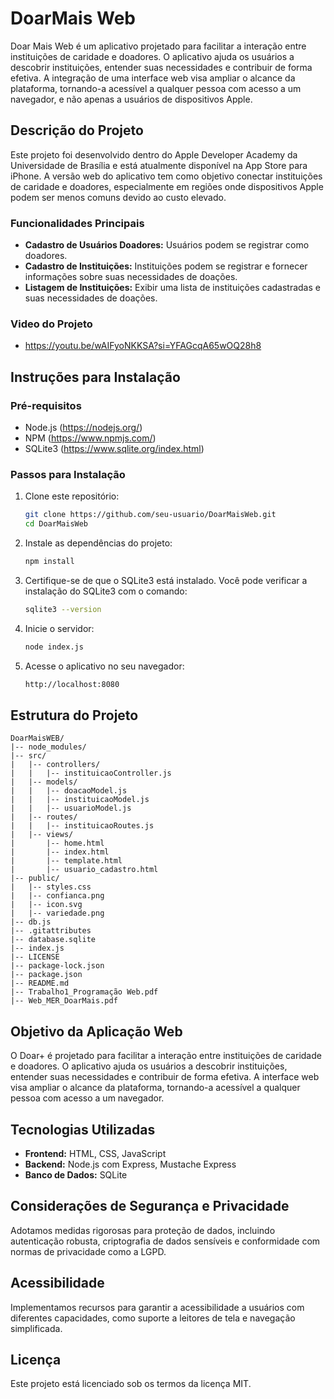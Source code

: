 # DoarMais Web

Doar Mais Web é um aplicativo projetado para facilitar a interação entre instituições de caridade e doadores. O aplicativo ajuda os usuários a descobrir instituições, entender suas necessidades e contribuir de forma efetiva. A integração de uma interface web visa ampliar o alcance da plataforma, tornando-a acessível a qualquer pessoa com acesso a um navegador, e não apenas a usuários de dispositivos Apple.

## Descrição do Projeto

Este projeto foi desenvolvido dentro do Apple Developer Academy da Universidade de Brasília e está atualmente disponível na App Store para iPhone. A versão web do aplicativo tem como objetivo conectar instituições de caridade e doadores, especialmente em regiões onde dispositivos Apple podem ser menos comuns devido ao custo elevado.

### Funcionalidades Principais

- **Cadastro de Usuários Doadores:** Usuários podem se registrar como doadores.
- **Cadastro de Instituições:** Instituições podem se registrar e fornecer informações sobre suas necessidades de doações.
- **Listagem de Instituições:** Exibir uma lista de instituições cadastradas e suas necessidades de doações.

### Video do Projeto

- https://youtu.be/wAIFyoNKKSA?si=YFAGcqA65wOQ28h8


## Instruções para Instalação

### Pré-requisitos

- Node.js (https://nodejs.org/)
- NPM (https://www.npmjs.com/)
- SQLite3 (https://www.sqlite.org/index.html)

### Passos para Instalação

1. Clone este repositório:
   ```bash
   git clone https://github.com/seu-usuario/DoarMaisWeb.git
   cd DoarMaisWeb
   ```

2. Instale as dependências do projeto:
   ```bash
   npm install
   ```

3. Certifique-se de que o SQLite3 está instalado. Você pode verificar a instalação do SQLite3 com o comando:
   ```bash
   sqlite3 --version
   ```

4. Inicie o servidor:
   ```bash
   node index.js
   ```

5. Acesse o aplicativo no seu navegador:
   ```bash
   http://localhost:8080
   ```

## Estrutura do Projeto

```plaintext
DoarMaisWEB/
|-- node_modules/
|-- src/
|   |-- controllers/
|   |   |-- instituicaoController.js
|   |-- models/
|   |   |-- doacaoModel.js
|   |   |-- instituicaoModel.js
|   |   |-- usuarioModel.js
|   |-- routes/
|   |   |-- instituicaoRoutes.js
|   |-- views/
|       |-- home.html
|       |-- index.html
|       |-- template.html
|       |-- usuario_cadastro.html
|-- public/
|   |-- styles.css
|   |-- confianca.png
|   |-- icon.svg
|   |-- variedade.png
|-- db.js
|-- .gitattributes
|-- database.sqlite
|-- index.js
|-- LICENSE
|-- package-lock.json
|-- package.json
|-- README.md
|-- Trabalho1_Programação Web.pdf
|-- Web_MER_DoarMais.pdf
```

## Objetivo da Aplicação Web

O Doar+ é projetado para facilitar a interação entre instituições de caridade e doadores. O aplicativo ajuda os usuários a descobrir instituições, entender suas necessidades e contribuir de forma efetiva. A interface web visa ampliar o alcance da plataforma, tornando-a acessível a qualquer pessoa com acesso a um navegador.

## Tecnologias Utilizadas

- **Frontend:** HTML, CSS, JavaScript
- **Backend:** Node.js com Express, Mustache Express
- **Banco de Dados:** SQLite

## Considerações de Segurança e Privacidade

Adotamos medidas rigorosas para proteção de dados, incluindo autenticação robusta, criptografia de dados sensíveis e conformidade com normas de privacidade como a LGPD.

## Acessibilidade

Implementamos recursos para garantir a acessibilidade a usuários com diferentes capacidades, como suporte a leitores de tela e navegação simplificada.

## Licença

Este projeto está licenciado sob os termos da licença MIT.
